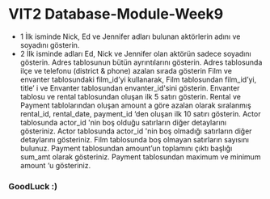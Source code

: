 # VIT2 Database-Module-Week9
* 1 İlk isminde Nick, Ed ve Jennifer adları bulunan aktörlerin adını ve soyadını gösterin. 
* 2 İlk isminde adları Ed, Nick ve Jennifer olan aktörün sadece soyadını gösterin. 
Adres tablosunun bütün ayrıntılarını gösterin. 
Adres tablosunda ilçe ve telefonu (district & phone) azalan sırada gösterin 
Film ve envanter tablosundaki film_id’yi kullanarak, Film tablosundan film_id’yi, title’ i ve Envanter tablosundan envanter_id'sini gösterin. 
Envanter tablosu ve rental tablosundan oluşan ilk 5 satırı gösterin. 
Rental ve Payment tablolarından oluşan amount a göre azalan olarak sıralanmış rental_id, rental_date, payment_id ‘den oluşan ilk 10 satırı gösterin. 
Actor tablosunda actor_id 'nin boş olduğu satırların diğer detaylarını gösteriniz. 
Actor tablosunda actor_id 'nin boş olmadığı satırların diğer detaylarını gösteriniz. 
Film tablosunda boş olmayan satırların sayısını bulunuz. 
Payment tablosundan amount’un toplamını çıktı başlığı sum_amt olarak gösteriniz. 
Payment tablosundan maximum ve minimum amount ‘u gösteriniz. 


### GoodLuck :)
